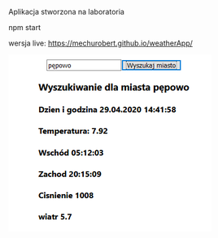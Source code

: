 Aplikacja stworzona na laboratoria 

npm start 

wersja live: https://mechurobert.github.io/weatherApp/


![screen](/screen.png)
